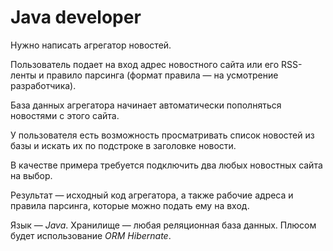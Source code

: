 # **Java developer**

Нужно написать агрегатор новостей.

Пользователь подает на вход адрес новостного сайта или его RSS-ленты и правило парсинга (формат правила — на усмотрение разработчика).

База данных агрегатора начинает автоматически пополняться новостями с этого сайта.

У пользователя есть возможность просматривать список новостей из базы и искать их по подстроке в заголовке новости.

В качестве примера требуется подключить два любых новостных сайта на выбор.

Результат — исходный код агрегатора, а также рабочие адреса и правила парсинга, которые можно подать ему на вход.

Язык — *Java*. Хранилище — любая реляционная база данных. Плюсом будет использование *ORM Hibernate*.
